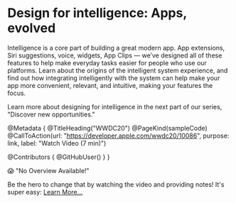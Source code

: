 # Design for intelligence: Apps, evolved

Intelligence is a core part of building a great modern app. App extensions, Siri suggestions, voice, widgets, App Clips — we’ve designed all of these features to help make everyday tasks easier for people who use our platforms. Learn about the origins of the intelligent system experience, and find out how integrating intelligently with the system can help make your app more convenient, relevant, and intuitive, making your features the focus.

Learn more about designing for intelligence in the next part of our series, "Discover new opportunities."

@Metadata {
   @TitleHeading("WWDC20")
   @PageKind(sampleCode)
   @CallToAction(url: "https://developer.apple.com/wwdc20/10086", purpose: link, label: "Watch Video (7 min)")

   @Contributors {
      @GitHubUser(<replace this with your GitHub handle>)
   }
}

😱 "No Overview Available!"

Be the hero to change that by watching the video and providing notes! It's super easy:
 [Learn More…](https://wwdcnotes.github.io/WWDCNotes/documentation/wwdcnotes/contributing)
